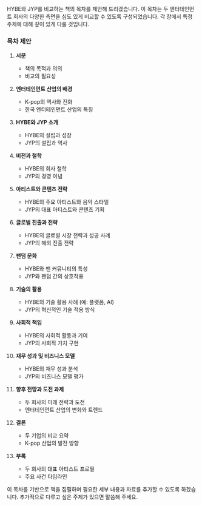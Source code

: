 HYBE와 JYP를 비교하는 책의 목차를 제안해 드리겠습니다. 이 목차는 두 엔터테인먼트 회사의 다양한 측면을 심도 있게 비교할 수 있도록 구성되었습니다. 각 장에서 특정 주제에 대해 깊이 있게 다룰 것입니다.

### 목차 제안

1. **서문**
   - 책의 목적과 의의
   - 비교의 필요성

2. **엔터테인먼트 산업의 배경**
   - K-pop의 역사와 진화
   - 한국 엔터테인먼트 산업의 특징

3. **HYBE와 JYP 소개**
   - HYBE의 설립과 성장
   - JYP의 설립과 역사

4. **비전과 철학**
   - HYBE의 회사 철학
   - JYP의 경영 이념

5. **아티스트와 콘텐츠 전략**
   - HYBE의 주요 아티스트와 음악 스타일
   - JYP의 대표 아티스트와 콘텐츠 기획

6. **글로벌 진출과 전략**
   - HYBE의 글로벌 시장 전략과 성공 사례
   - JYP의 해외 진출 전략

7. **팬덤 문화**
   - HYBE와 팬 커뮤니티의 특성
   - JYP와 팬덤 간의 상호작용

8. **기술의 활용**
   - HYBE의 기술 활용 사례 (예: 플랫폼, AI)
   - JYP의 혁신적인 기술 적용 방식

9. **사회적 책임**
   - HYBE의 사회적 활동과 기여
   - JYP의 사회적 가치 구현

10. **재무 성과 및 비즈니스 모델**
    - HYBE의 재무 성과 분석
    - JYP의 비즈니스 모델 평가

11. **향후 전망과 도전 과제**
    - 두 회사의 미래 전략과 도전
    - 엔터테인먼트 산업의 변화와 트렌드

12. **결론**
    - 두 기업의 비교 요약
    - K-pop 산업의 발전 방향

13. **부록**
    - 두 회사의 대표 아티스트 프로필
    - 주요 사건 타임라인

이 목차를 기반으로 책을 집필하며 필요한 세부 내용과 자료를 추가할 수 있도록 하겠습니다. 추가적으로 다루고 싶은 주제가 있으면 말씀해 주세요.